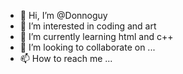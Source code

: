 - 👋 Hi, I’m @Donnoguy
- 👀 I’m interested in coding and art
- 🌱 I’m currently learning html and c++
- 💞️ I’m looking to collaborate on ...
- 📫 How to reach me ...

<!---
Donnoguy/Donnoguy is a ✨ special ✨ repository because its `README.md` (this file) appears on your GitHub profile.
You can click the Preview link to take a look at your changes.
--->
